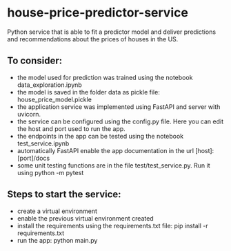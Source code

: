 # house-price-predictor-service
Python service that is able to fit a predictor model and deliver predictions and recommendations about the prices of houses in the US.

## To consider:
- the model used for prediction was trained using the notebook data_exploration.ipynb
- the model is saved in the folder data as pickle file: house_price_model.pickle
- the application service was implemented using FastAPI and server with uvicorn.
- the service can be configured using the config.py file. Here you can edit the host and port used to run the app.
- the endpoints in the app can be tested using the notebook test_service.ipynb
- automatically FastAPI enable the app documentation in the url [host]:[port]/docs
- some unit testing functions are in the file test/test_service.py. Run it using python -m pytest

## Steps to start the service:
- create a virtual environment
- enable the previous virtual environment created
- install the requirements using the requirements.txt file: pip install -r requirements.txt
- run the app: python main.py
